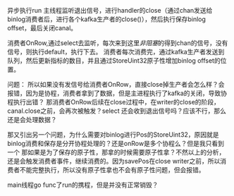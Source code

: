 异步执行run
主线程监听退出信号，进行handler的close（通过chan发送给binlog消费者后，进行各个kafka生产者的close()），然后执行保存binlog offset，最后关闭canal。

消费者OnRow,通过select去监听，每次来到这里*非阻塞*的得到chan的信号，没有信号，则执行default，执行下去。
消费者每次消费完，通过kafka生产者发送到队列，然后更新指标的数目，并且通过StoreUint32原子性增加binlog offset的位置。

问题：
所以如果没有发信号给消费者OnRow，直接close掉生产者会怎么样？会报错，因为是协程，消费者拿到了数据，但是主进程执行了kafka的关闭，导致协程执行出错？
那消费者OnRow后续在close过程中，在writer的close的阶段，canal.close之前，会再次被触发？select 还会收到退出信号吗？应该不行，那么还是会处理数据？

那又引出另一个问题，为什么需要对binlog进行Pos的StoreUint32，原因就是binlog消费和保存是分开协程处理的？还是onRow是多个协程么？但是我只看到一个
那如果是为了保存的原子性，那拿的时候需要原子性拿？不然以上的分析，还是会触发消费者事件，继续消费的。因为savePos在close writer之前，所以消费者不能完整执行，所以没有原子性拿也不会有原子性问题，但会报错。

main线程go func了run的携程，但是并没有正常销毁？


